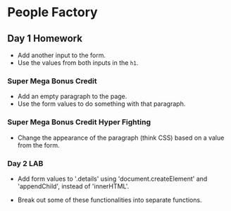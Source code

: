 # People Factory
## Day 1 Homework

* Add another input to the form.
* Use the values from both inputs in the `h1`.

### Super Mega Bonus Credit

* Add an empty paragraph to the page.
* Use the form values to do something with that paragraph.

### Super Mega Bonus Credit Hyper Fighting

* Change the appearance of the paragraph (think CSS) based on a value from the form.

### Day 2 LAB

* Add form values to '.details' using 'document.createElement' and 'appendChild', instead of 'innerHTML'.

* Break out some of these functionalities into separate functions.